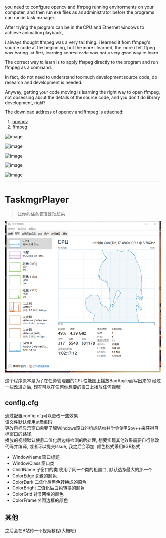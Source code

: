 you need to configure opencv and ffmpeg running environments on your computer, and then run exe files as an administrator before the programs can run in task manager.

After trying the program can be in the CPU and Ethernet windows to achieve animation playback,

i always thought ffmpeg was a very tall thing. i learned it from ffmpeg's source code at the beginning, but the more i learned, the more i felt ffpeg was boring. at first, learning source code was not a very good way to learn.

The correct way to learn is to apply ffmpeg directly to the program and run ffmpeg as a command.

In fact, do not need to understand too much development source code, do research and development is needed.

Anyway, getting your code moving is learning the right way to open ffmpeg, not obsessing about the details of the source code, and you don't do library development, right?


The download address of opencv and ffmpeg is attached:
1. [opencv](https://opencv.org/releases/)
2. [ffmpeg](https://www.gyan.dev/ffmpeg/builds/)


![image](https://github.com/user-attachments/assets/7130b733-2fa3-4710-81d5-cd5661b2a231)

![image](https://github.com/user-attachments/assets/1cb1ac3f-687d-47c1-87bc-4dabc45a2a24)

![image](https://github.com/user-attachments/assets/16d25cdc-ca8f-40b7-91d2-7ed4966aa9b5)

![image](https://github.com/user-attachments/assets/3b503ca7-f156-4e1e-a20c-8145e7bd8390)


![image](https://github.com/user-attachments/assets/51ea5abd-da31-4bee-a37b-899b9830f5fb)



------------

# TaskmgrPlayer
 >让你的任务管理器动起来

![Demo](./Images/TaskmgrPlayer.png) 

 这个程序原本是为了在任务管理器的CPU性能图上播放BadApple而写出来的
 经过一些改进之后, 现在可以在任何你想要的窗口上播放任何视频!

 ## config.cfg
通过配置config.cfg可以更改一些效果  
该文件默认使用utf8编码  
更改目标显示窗口需要了解Windows窗口的组成结构并学会使用Spy++来获得目标窗口的路径.  
播放的视频默认使用二值化后边缘检测的后处理, 想要实现其他效果需要自行修改代码并编译, 或者可以提交Issue, 我之后会添加.
颜色格式采用BGR格式

- WindowName 窗口标题
- WindowClass 窗口类
- ChildName 子窗口的类  使用了同一个类的租窗口, 默认选择最大的那一个
- ColorEdge 边缘的颜色
- ColorDark 二值化后黑色转换成的原色
- ColorBright 二值化后白色转换的颜色
- ColorGrid 背景网格的颜色
- ColorFrame 外围边框的颜色

## 其他
之后会在B站传一个视频教程(大概吧)
